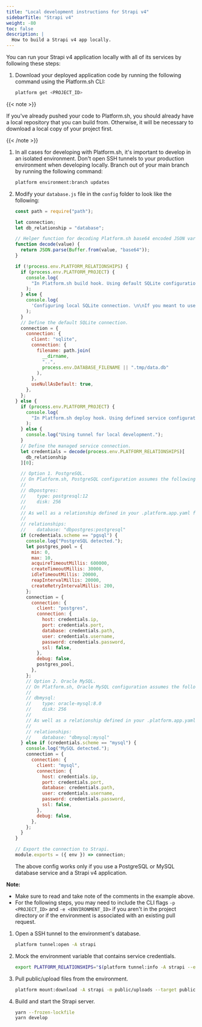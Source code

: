 ```yaml
---
title: "Local development instructions for Strapi v4"
sidebarTitle: "Strapi v4"
weight: -80
toc: false
description: |
  How to build a Strapi v4 app locally.
---
```


You can run your Strapi v4 application locally with all of its services by following these steps:

1. Download your deployed application code by running the following command using the Platform.sh CLI:

   ```bash
   platform get <PROJECT_ID>
   ```

{{< note >}}

If you've already pushed your code to Platform.sh, you should already have a local repository that you can build from.
Otherwise, it will be necessary to download a local copy of your project first.

{{< /note >}}

1. In all cases for developing with Platform.sh, it's important to develop in an isolated environment.
   Don't open SSH tunnels to your production environment when developing locally.
   Branch out of your main branch by running the following command:

   ```bash
   platform environment:branch updates
   ```

1. Modify your `database.js` file in the `config` folder to look like the following:

   ```js
   const path = require("path");

   let connection;
   let db_relationship = "database";

   // Helper function for decoding Platform.sh base64 encoded JSON variables.
   function decode(value) {
     return JSON.parse(Buffer.from(value, "base64"));
   }

   if (!process.env.PLATFORM_RELATIONSHIPS) {
     if (process.env.PLATFORM_PROJECT) {
       console.log(
         "In Platform.sh build hook. Using default SQLite configuration until services are available."
       );
     } else {
       console.log(
         'Configuring local SQLite connection. \n\nIf you meant to use a tunnel, be sure to run \n\n$ export PLATFORM_RELATIONSHIPS="$(platform tunnel:info --encode)"\n\nto connect to that service.\n'
       );
     }
     // Define the default SQLite connection.
     connection = {
       connection: {
         client: "sqlite",
         connection: {
           filename: path.join(
             __dirname,
             "..",
             process.env.DATABASE_FILENAME || ".tmp/data.db"
           ),
         },
         useNullAsDefault: true,
       },
     };
   } else {
     if (process.env.PLATFORM_PROJECT) {
       console.log(
         "In Platform.sh deploy hook. Using defined service configuration."
       );
     } else {
       console.log("Using tunnel for local development.");
     }
     // Define the managed service connection.
     let credentials = decode(process.env.PLATFORM_RELATIONSHIPS)[
       db_relationship
     ][0];

     // Option 1. PostgreSQL.
     // On Platform.sh, PostgreSQL configuration assumes the following in your .platform/services.yaml file:
     //
     // dbpostgres:
     //    type: postgresql:12
     //    disk: 256
     //
     // As well as a relationship defined in your .platform.app.yaml file as follows:
     //
     // relationships:
     //    database: "dbpostgres:postgresql"
     if (credentials.scheme == "pgsql") {
       console.log("PostgreSQL detected.");
       let postgres_pool = {
         min: 0,
         max: 10,
         acquireTimeoutMillis: 600000,
         createTimeoutMillis: 30000,
         idleTimeoutMillis: 20000,
         reapIntervalMillis: 20000,
         createRetryIntervalMillis: 200,
       };
       connection = {
         connection: {
           client: "postgres",
           connection: {
             host: credentials.ip,
             port: credentials.port,
             database: credentials.path,
             user: credentials.username,
             password: credentials.password,
             ssl: false,
           },
           debug: false,
           postgres_pool,
         },
       };
       // Option 2. Oracle MySQL.
       // On Platform.sh, Oracle MySQL configuration assumes the following in your .platform/services.yaml file:
       //
       // dbmysql:
       //    type: oracle-mysql:8.0
       //    disk: 256
       //
       // As well as a relationship defined in your .platform.app.yaml file as follows:
       //
       // relationships:
       //    database: "dbmysql:mysql"
     } else if (credentials.scheme == "mysql") {
       console.log("MySQL detected.");
       connection = {
         connection: {
           client: "mysql",
           connection: {
             host: credentials.ip,
             port: credentials.port,
             database: credentials.path,
             user: credentials.username,
             password: credentials.password,
             ssl: false,
           },
           debug: false,
         },
       };
     }
   }

   // Export the connection to Strapi.
   module.exports = ({ env }) => connection;
   ```

   The above config works only if you use a PostgreSQL or MySQL database service and a Strapi v4 application.

  **Note:**

  - Make sure to read and take note of the comments in the example above.
  - For the following steps, you may need to include the CLI flags `-p <PROJECT_ID>` and `-e <ENVIRONMENT_ID>`
    if you aren't in the project directory or if the environment is associated with an existing pull request.

1. Open a SSH tunnel to the environment's database.

   ```bash
   platform tunnel:open -A strapi
   ```

1. Mock the environment variable that contains service credentials.

   ```bash
   export PLATFORM_RELATIONSHIPS="$(platform tunnel:info -A strapi --encode)"
   ```

1. Pull public/upload files from the environment.

   ```bash
   platform mount:download -A strapi -m public/uploads --target public/uploads -y
   ```

1. Build and start the Strapi server.
   
   ```bash
   yarn --frozen-lockfile
   yarn develop
   ```
